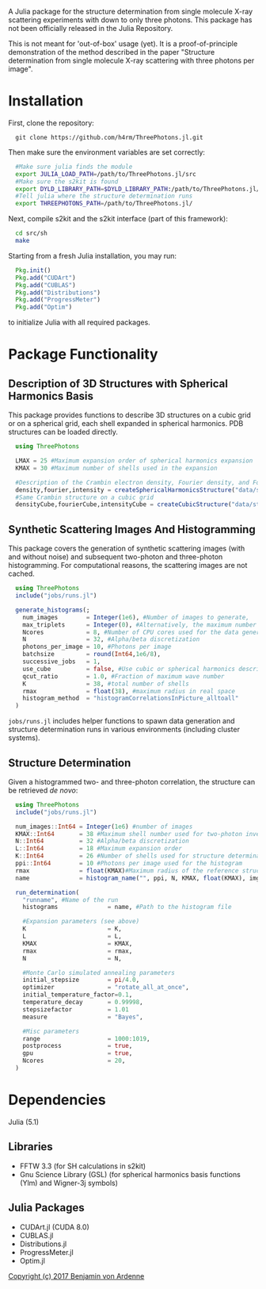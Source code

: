 A Julia package for the structure determination from single molecule X-ray scattering experiments with down to only three photons. This package has not been officially released in the Julia Repository.

This is not meant for 'out-of-box' usage (yet). It is a proof-of-principle demonstration of the method described in the paper "Structure determination from single molecule X-ray scattering with three photons per image".

Installation
=============

First, clone the repository:

```
  git clone https://github.com/h4rm/ThreePhotons.jl.git
```

Then make sure the environment variables are set correctly:

```bash
  #Make sure julia finds the module
  export JULIA_LOAD_PATH=/path/to/ThreePhotons.jl/src
  #Make sure the s2kit is found
  export DYLD_LIBRARY_PATH=$DYLD_LIBRARY_PATH:/path/to/ThreePhotons.jl/src/sh
  #Tell julia where the structure determination runs
  export THREEPHOTONS_PATH=/path/to/ThreePhotons.jl/
```

Next, compile s2kit and the s2kit interface (part of this framework):

```bash
  cd src/sh
  make
```

Starting from a fresh Julia installation, you may run:

```julia
  Pkg.init()
  Pkg.add("CUDArt")
  Pkg.add("CUBLAS")
  Pkg.add("Distributions")
  Pkg.add("ProgressMeter")
  Pkg.add("Optim")
```

to initialize Julia with all required packages.

Package Functionality
======================

Description of 3D Structures with Spherical Harmonics Basis
-----------------------------------------------------------
This package provides functions to describe 3D structures on a cubic grid or on a spherical grid, each shell expanded in spherical harmonics. PDB structures can be loaded directly.

```julia
  using ThreePhotons

  LMAX = 25 #Maximum expansion order of spherical harmonics expansion
  KMAX = 30 #Maximum number of shells used in the expansion

  #Description of the Crambin electron density, Fourier density, and Fourier intensity expanded in Spherical Harmonics
  density,fourier,intensity = createSphericalHarmonicsStructure("data/structures/crambin.pdb", LMAX, KMAX, float(KMAX))
  #Same Crambin structure on a cubic grid
  densityCube,fourierCube,intensityCube = createCubicStructure("data/structures/crambin.pdb", 2*KMAX+1, float(KMAX))
```

Synthetic Scattering Images And Histogramming
----------------------------------------------
This package covers the generation of synthetic scattering images (with and without noise) and subsequent two-photon and three-photon histogramming. For computational reasons, the scattering images are not cached.

```julia
  using ThreePhotons
  include("jobs/runs.jl")

  generate_histograms(;
    num_images        = Integer(1e6), #Number of images to generate,
    max_triplets      = Integer(0), #Alternatively, the maximum number of triplets can be limited
    Ncores            = 8, #Number of CPU cores used for the data generation
    N                 = 32, #Alpha/beta discretization
    photons_per_image = 10, #Photons per image
    batchsize         = round(Int64,1e6/8),
    successive_jobs   = 1,
    use_cube          = false, #Use cubic or spherical harmonics description for data generation
    qcut_ratio        = 1.0, #Fraction of maximum wave number
    K                 = 38, #total number of shells
    rmax              = float(38), #maximum radius in real space
    histogram_method  = "histogramCorrelationsInPicture_alltoall"
  )
```

`jobs/runs.jl` includes helper functions to spawn data generation and structure determination runs in various environments (including cluster systems).

Structure Determination
-----------------------
Given a histogrammed two- and three-photon correlation, the structure can be retrieved *de novo*:

```julia
  using ThreePhotons
  include("jobs/runs.jl")

  num_images::Int64 = Integer(1e6) #number of images
  KMAX::Int64       = 38 #Maximum shell number used for two-photon inversion
  N::Int64          = 32 #Alpha/beta discretization
  L::Int64          = 18 #Maximum expansion order
  K::Int64          = 26 #Number of shells used for structure determination
  ppi::Int64        = 10 #Photons per image used for the histogram
  rmax              = float(KMAX)#Maximum radius of the reference structures
  name              = histogram_name("", ppi, N, KMAX, float(KMAX), img, "") for img in image_list) #histogram file name

  run_determination(
    "runname", #Name of the run
    histograms              = name, #Path to the histogram file

    #Expansion parameters (see above)
    K                       = K,
    L                       = L,
    KMAX                    = KMAX,
    rmax                    = rmax,
    N                       = N,

    #Monte Carlo simulated annealing parameters
    initial_stepsize        = pi/4.0,
    optimizer               = "rotate_all_at_once",
    initial_temperature_factor=0.1,
    temperature_decay       = 0.99998,
    stepsizefactor          = 1.01
    measure                 = "Bayes",

    #Misc parameters
    range                   = 1000:1019,
    postprocess             = true,
    gpu                     = true,
    Ncores                  = 20,
  )
```

Dependencies
==============

Julia (5.1)

Libraries
---------

* FFTW 3.3 (for SH calculations in s2kit)
* Gnu Science Library (GSL) (for spherical harmonics basis functions (Ylm) and Wigner-3j symbols)

Julia Packages
------
* CUDArt.jl (CUDA 8.0)
* CUBLAS.jl
* Distributions.jl
* ProgressMeter.jl
* Optim.jl

[Copyright (c) 2017 Benjamin von Ardenne](https://github.com/h4rm/ThreePhotons.jl/blob/master/LICENSE.md)
